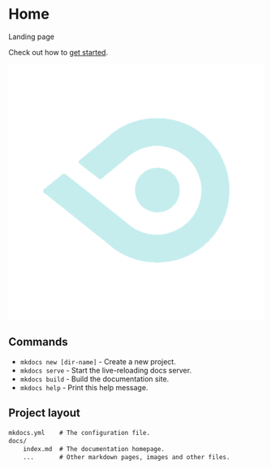 # Home

Landing page

Check out how to [get started](getting-started.md).

![image](https://github.com/fonixtelematics/user-manual/blob/master/docs/img/fonix_eye_light.png)

## Commands

* `mkdocs new [dir-name]` - Create a new project.
* `mkdocs serve` - Start the live-reloading docs server.
* `mkdocs build` - Build the documentation site.
* `mkdocs help` - Print this help message.

## Project layout

    mkdocs.yml    # The configuration file.
    docs/
        index.md  # The documentation homepage.
        ...       # Other markdown pages, images and other files.
<!--stackedit_data:
eyJoaXN0b3J5IjpbLTM1NjU1OTQzNyw2MDc2NDM3NjIsLTQ2OT
UzNTYxMiwtMTI4Nzk3ODM3MF19
-->